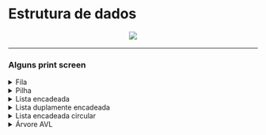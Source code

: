 # Estrutura de dados
<div align="center">
<img src="https://github.com/AlanManoel.png" height=120>
</div>

<hr>
<h3>Alguns print screen</h3>
<details>
<summary>Fila</summary>
<blockquote> Interface ainda não foi implementada </blockquote>
</details>

<details>
<summary>Pilha</summary>
<blockquote>Interface ainda não foi implementada.</blockquote>
</details>

<details>
<summary>Lista encadeada</summary>
<blockquote>Interface ainda não foi implementada.</blockquote>
</details>

<details>
<summary>Lista duplamente encadeada</summary>
<blockquote>Interface ainda não foi implementada.</blockquote>
</details>

<details>
<summary>Lista encadeada circular</summary>
<blockquote>Interface ainda não foi implementada.</blockquote>
</details>

<details>
  <summary>Árvore AVL</summary>
  <blockquote>Prt Sc da execução da árvore AVL usando a biblioteca do python(Tkinter).</blockquote>
  <blockquote><img src="./images/avl.png"></blockquote>
  <blockquote>Gif da execução.</blockquote>
  <blockquote><img src="./images/AVL_gif.gif"></blockquote>
</details>
